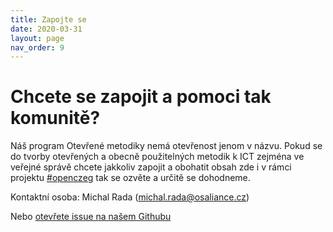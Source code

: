 ```yaml
---
title: Zapojte se
date: 2020-03-31
layout: page
nav_order: 9
---
```


# Chcete se zapojit a pomoci tak komunitě?

Náš program Otevřené metodiky nemá otevřenost jenom v názvu. Pokud se do tvorby otevřených a obecně použitelných metodik k ICT zejména ve veřejné správě chcete jakkoliv zapojit a obohatit obsah zde i v rámci projektu [#openczeg](https://openczeg.github.io) tak se ozvěte a určitě se dohodneme.

Kontaktní osoba: Michal Rada (michal.rada@osaliance.cz)

Nebo [otevřete issue na našem Githubu](https://www.github.com/openczeg/otevrene-metodiky/issues)

